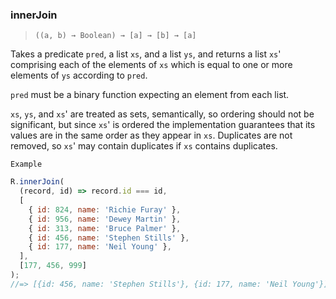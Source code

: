 ### innerJoin

> `((a, b) → Boolean) → [a] → [b] → [a]`

Takes a predicate `pred`, a list `xs`, and a list `ys`, and returns a list `xs`' comprising each of the elements of `xs` which is equal to one or more elements of `ys` according to `pred`.

`pred` must be a binary function expecting an element from each list.

`xs`, `ys`, and `xs`' are treated as sets, semantically, so ordering should not be significant, but since `xs`' is ordered the implementation guarantees that its values are in the same order as they appear in `xs`. Duplicates are not removed, so `xs`' may contain duplicates if `xs` contains duplicates.

`Example`

```js
R.innerJoin(
  (record, id) => record.id === id,
  [
    { id: 824, name: 'Richie Furay' },
    { id: 956, name: 'Dewey Martin' },
    { id: 313, name: 'Bruce Palmer' },
    { id: 456, name: 'Stephen Stills' },
    { id: 177, name: 'Neil Young' },
  ],
  [177, 456, 999]
);
//=> [{id: 456, name: 'Stephen Stills'}, {id: 177, name: 'Neil Young'}]
```

